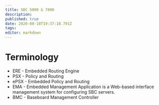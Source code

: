 ```yaml
---
title: SBC 5000 & 7000
description: 
published: true
date: 2020-08-18T19:37:18.791Z
tags: 
editor: markdown
---
```


# Terminology
- ERE - Embedded Routing Engine
- PSX - Policy and Routing
- ePSX - Embedded Policy and Routing
- EMA -  Embedded Management Application is a Web-based interface management system for configuring SBC servers.
- BMC - Baseboard Management Controller